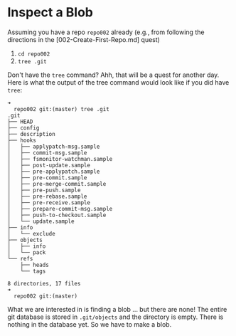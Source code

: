 # Inspect a Blob

Assuming you have a repo `repo002` already (e.g., from following the directions in the [002-Create-First-Repo.md] quest)

1. `cd repo002`
2. `tree .git`

Don't have the `tree` command?  Ahh, that will be a quest for another day.  Here is what the output of the tree command would look like if you did have `tree`:

```
➜
  repo002 git:(master) tree .git
.git
├── HEAD
├── config
├── description
├── hooks
│   ├── applypatch-msg.sample
│   ├── commit-msg.sample
│   ├── fsmonitor-watchman.sample
│   ├── post-update.sample
│   ├── pre-applypatch.sample
│   ├── pre-commit.sample
│   ├── pre-merge-commit.sample
│   ├── pre-push.sample
│   ├── pre-rebase.sample
│   ├── pre-receive.sample
│   ├── prepare-commit-msg.sample
│   ├── push-to-checkout.sample
│   └── update.sample
├── info
│   └── exclude
├── objects
│   ├── info
│   └── pack
└── refs
    ├── heads
    └── tags

8 directories, 17 files
➜
  repo002 git:(master)
```

What we are interested in is finding a blob ... but there are none!  The entire git database is stored in `.git/objects` and the directory is empty.  There is nothing in the database yet.  So we have to make a blob.

